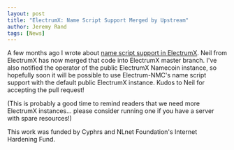```yaml
---
layout: post
title: "ElectrumX: Name Script Support Merged by Upstream"
author: Jeremy Rand
tags: [News]
---
```


A few months ago I wrote about [name script support in ElectrumX]({{site.baseurl}}2018/07/15/electrumx-name-scripts.html).  Neil from ElectrumX has now merged that code into ElectrumX master branch.  I've also notified the operator of the public ElectrumX Namecoin instance, so hopefully soon it will be possible to use Electrum-NMC's name script support with the default public ElectrumX instance.  Kudos to Neil for accepting the pull request!

(This is probably a good time to remind readers that we need more ElectrumX instances... please consider running one if you have a server with spare resources!)

This work was funded by Cyphrs and NLnet Foundation's Internet Hardening Fund.
